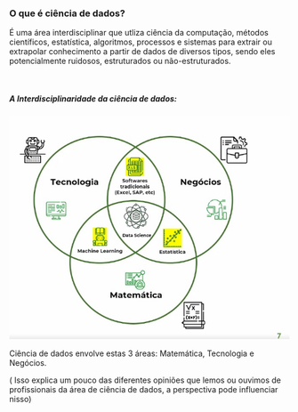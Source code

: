 <h3>O que é ciência de dados?</h3>

É uma área interdisciplinar que utliza ciência da computação, métodos científicos, estatística, algoritmos, processos e sistemas para extrair ou extrapolar conhecimento a partir de dados de diversos tipos, sendo eles potencialmente ruidosos, estruturados ou não-estruturados.


<br/>

<h5>A Interdisciplinaridade da ciência de dados:</h5>

<img src="./interdisciplinaridade.jpeg" alt="interdisciplinaridade da ciência de dados (tecnologia, negócios e matemática)">

Ciência de dados envolve estas 3 áreas: Matemática, Tecnologia e Negócios.

( Isso explica um pouco das diferentes opiniões que lemos ou ouvimos de profissionais da área de ciência de dados, a perspectiva pode influenciar nisso)